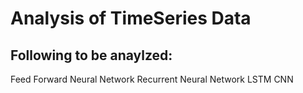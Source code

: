 # Analysis of TimeSeries Data

## Following to be anaylzed:

Feed Forward Neural Network
Recurrent Neural Network 
LSTM
CNN
